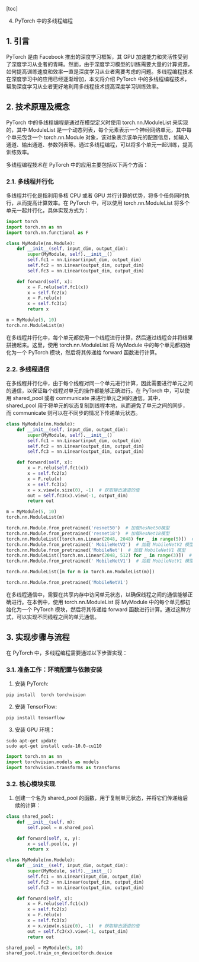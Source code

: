 
[toc]                    
                
                
4. PyTorch 中的多线程编程

## 1. 引言

PyTorch 是由 Facebook 推出的深度学习框架，其 GPU 加速能力和灵活性受到了深度学习从业者的青睐。然而，由于深度学习模型的训练需要大量的计算资源，如何提高训练速度和效率一直是深度学习从业者需要考虑的问题。多线程编程技术在深度学习中的应用已经逐渐增加，本文将介绍 PyTorch 中的多线程编程技术，帮助深度学习从业者更好地利用多线程技术提高深度学习训练效率。

## 2. 技术原理及概念

PyTorch 中的多线程编程是通过在模型定义时使用 torch.nn.ModuleList 来实现的，其中 ModuleList 是一个动态列表，每个元素表示一个神经网络单元，其中每个单元包含一个 torch.nn.Module 对象，该对象表示该单元的配置信息，如输入通道、输出通道、参数列表等。通过多线程编程，可以将多个单元一起训练，提高训练效率。

多线程编程技术在 PyTorch 中的应用主要包括以下两个方面：

### 2.1. 多线程并行化

多线程并行化是指利用多核 CPU 或者 GPU 并行计算的优势，将多个任务同时执行，从而提高计算效率。在 PyTorch 中，可以使用 torch.nn.ModuleList 将多个单元一起并行化，具体实现方式为：

```python
import torch
import torch.nn as nn
import torch.nn.functional as F

class MyModule(nn.Module):
    def __init__(self, input_dim, output_dim):
        super(MyModule, self).__init__()
        self.fc1 = nn.Linear(input_dim, output_dim)
        self.fc2 = nn.Linear(output_dim, output_dim)
        self.fc3 = nn.Linear(output_dim, output_dim)

    def forward(self, x):
        x = F.relu(self.fc1(x))
        x = self.fc2(x)
        x = F.relu(x)
        x = self.fc3(x)
        return x

m = MyModule(5, 10)
torch.nn.ModuleList(m)
```

在多线程并行化中，每个单元都使用一个线程进行计算，然后通过线程合并将结果拼接起来。这里，使用 torch.nn.ModuleList 将 MyModule 中的每个单元都初始化为一个 PyTorch 模块，然后将其传递给 forward 函数进行计算。

### 2.2. 多线程通信

在多线程并行化中，由于每个线程对同一个单元进行计算，因此需要进行单元之间的通信，以保证每个线程对单元的操作都能够正确进行。在 PyTorch 中，可以使用 shared_pool 或者 communicate 来进行单元之间的通信。其中，shared_pool 用于将单元的状态复制到线程本地，从而避免了单元之间的同步，而 communicate 则可以在不同步的情况下传递单元状态。

```python
class MyModule(nn.Module):
    def __init__(self, input_dim, output_dim):
        super(MyModule, self).__init__()
        self.fc1 = nn.Linear(input_dim, output_dim)
        self.fc2 = nn.Linear(output_dim, output_dim)
        self.fc3 = nn.Linear(output_dim, output_dim)

    def forward(self, x):
        x = F.relu(self.fc1(x))
        x = self.fc2(x)
        x = F.relu(x)
        x = self.fc3(x)
        x = x.view(x.size(0), -1)  # 获取输出通道的值
        out = self.fc3(x).view(-1, output_dim)
        return out

m = MyModule(5, 10)
torch.nn.ModuleList(m)

torch.nn.Module.from_pretrained('resnet50')  # 加载ResNet50模型
torch.nn.Module.from_pretrained('resnet18')  # 加载ResNet18模型
torch.nn.ModuleList([torch.nn.Linear(2048, 2048) for _ in range(5)])  # 构建5个全连接层
torch.nn.Module.from_pretrained(' MobileNetV2')  # 加载 MobileNetV2 模型
torch.nn.Module.from_pretrained('MobileNet')  # 加载 MobileNetV1 模型
torch.nn.ModuleList([torch.nn.Linear(2048, 512) for _ in range(3)])  # 构建3个全连接层
torch.nn.Module.from_pretrained(' MobileNetV1')  # 加载 MobileNetV1 模型

torch.nn.ModuleList([m for m in torch.nn.ModuleList(m)])

torch.nn.Module.from_pretrained('MobileNetV1')
```

在多线程通信中，需要在共享内存中访问单元状态，以确保线程之间的通信能够正确进行。在本例中，使用 torch.nn.ModuleList 将 MyModule 中的每个单元都初始化为一个 PyTorch 模块，然后将其传递给 forward 函数进行计算。通过这种方式，可以实现不同线程之间的单元通信。

## 3. 实现步骤与流程

在 PyTorch 中，多线程编程需要通过以下步骤实现：

### 3.1. 准备工作：环境配置与依赖安装

1. 安装 PyTorch:
```
pip install  torch torchvision
```
2. 安装 TensorFlow:
```
pip install tensorflow
```
3. 安装 GPU 环境：
```
sudo apt-get update
sudo apt-get install cuda-10.0-cu110
```

```python
import torch.nn as nn
import torchvision.models as models
import torchvision.transforms as transforms
```

### 3.2. 核心模块实现

1. 创建一个名为 shared_pool 的函数，用于复制单元状态，并将它们传递给后续的计算：
```python
class shared_pool:
    def __init__(self, m):
        self.pool = m.shared_pool

    def forward(self, x, y):
        x = self.pool(x, y)
        return x
```

```python
class MyModule(nn.Module):
    def __init__(self, input_dim, output_dim):
        super(MyModule, self).__init__()
        self.fc1 = nn.Linear(input_dim, output_dim)
        self.fc2 = nn.Linear(output_dim, output_dim)
        self.fc3 = nn.Linear(output_dim, output_dim)

    def forward(self, x):
        x = F.relu(self.fc1(x))
        x = self.fc2(x)
        x = F.relu(x)
        x = self.fc3(x)
        x = x.view(x.size(0), -1)  # 获取输出通道的值
        out = self.fc3(x).view(-1, output_dim)
        return out

shared_pool = MyModule(5, 10)
shared_pool.train_on_device(torch.device

